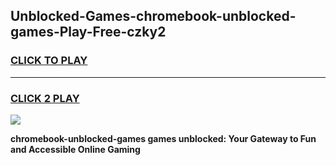 
## Unblocked-Games-chromebook-unblocked-games-Play-Free-czky2
<h3>
<a href="https://premium76.site?title=chromebook-unblocked-games&ref=21A">CLICK TO PLAY</a></h3>
<hr>

<h3>
<a href="https://premium76.site?title=chromebook-unblocked-games&ref=21A">CLICK 2 PLAY</a>
  
</h3>

<a href="https://premium76.site?title=chromebook-unblocked-games&ref=21A"><img src="https://clearcache.store/games.png"></a>


**chromebook-unblocked-games games unblocked: Your Gateway to Fun and Accessible Online Gaming**
